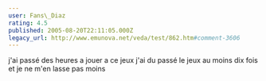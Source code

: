 ```yaml
---
user: Fans\_Diaz
rating: 4.5
published: 2005-08-20T22:11:05.000Z
legacy_url: http://www.emunova.net/veda/test/862.htm#comment-3606
---
```

j'ai passé des heures a jouer a ce jeux j'ai du passé le jeux au moins dix fois et je ne m'en lasse pas moins